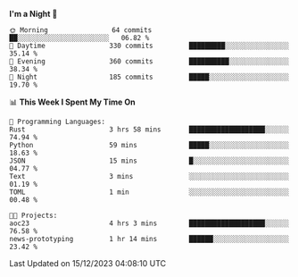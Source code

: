 <!--START_SECTION:waka-->
**I'm a Night 🦉** 

```text
🌞 Morning                64 commits          ██░░░░░░░░░░░░░░░░░░░░░░░   06.82 % 
🌆 Daytime                330 commits         █████████░░░░░░░░░░░░░░░░   35.14 % 
🌃 Evening                360 commits         ██████████░░░░░░░░░░░░░░░   38.34 % 
🌙 Night                  185 commits         █████░░░░░░░░░░░░░░░░░░░░   19.70 % 
```


📊 **This Week I Spent My Time On** 

```text
💬 Programming Languages: 
Rust                     3 hrs 58 mins       ███████████████████░░░░░░   74.94 % 
Python                   59 mins             █████░░░░░░░░░░░░░░░░░░░░   18.63 % 
JSON                     15 mins             █░░░░░░░░░░░░░░░░░░░░░░░░   04.77 % 
Text                     3 mins              ░░░░░░░░░░░░░░░░░░░░░░░░░   01.19 % 
TOML                     1 min               ░░░░░░░░░░░░░░░░░░░░░░░░░   00.48 % 

🐱‍💻 Projects: 
aoc23                    4 hrs 3 mins        ███████████████████░░░░░░   76.58 % 
news-prototyping         1 hr 14 mins        ██████░░░░░░░░░░░░░░░░░░░   23.42 % 
```


 Last Updated on 15/12/2023 04:08:10 UTC
<!--END_SECTION:waka-->
